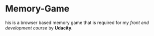 # Memory-Game
his is a browser based memory game that is required for my _front end development course_ by **Udacity**. 
